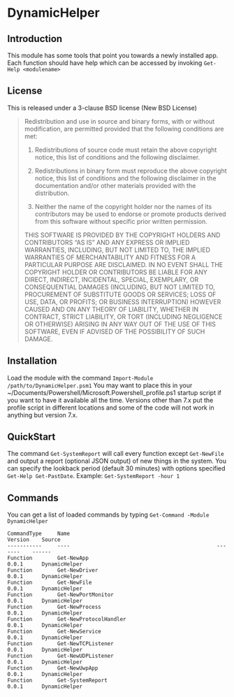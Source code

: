 # DynamicHelper
## Introduction
This module has some tools that point you towards a newly installed app.  Each function should have help which can be accessed by invoking ```Get-Help <modulename>```

## License
This is released under a 3-clause BSD license (New BSD License)

> Redistribution and use in source and binary forms, with or without modification, are permitted provided that the following conditions are met:
> 
> 1. Redistributions of source code must retain the above copyright notice, this list of conditions and the following disclaimer.
> 
> 2. Redistributions in binary form must reproduce the above copyright notice, this list of conditions and the following disclaimer in the documentation and/or other materials provided with the distribution.
> 
> 3. Neither the name of the copyright holder nor the names of its contributors may be used to endorse or promote products derived from this software without specific prior written permission.
> 
> THIS SOFTWARE IS PROVIDED BY THE COPYRIGHT HOLDERS AND CONTRIBUTORS “AS IS” AND ANY EXPRESS OR IMPLIED WARRANTIES, INCLUDING, BUT NOT LIMITED TO, THE IMPLIED WARRANTIES OF MERCHANTABILITY AND FITNESS FOR A PARTICULAR PURPOSE ARE DISCLAIMED. IN NO EVENT SHALL THE COPYRIGHT HOLDER OR CONTRIBUTORS BE LIABLE FOR ANY DIRECT, INDIRECT, INCIDENTAL, SPECIAL, EXEMPLARY, OR CONSEQUENTIAL DAMAGES (INCLUDING, BUT NOT LIMITED TO, PROCUREMENT OF SUBSTITUTE GOODS OR SERVICES; LOSS OF USE, DATA, OR PROFITS; OR BUSINESS INTERRUPTION) HOWEVER CAUSED AND ON ANY THEORY OF LIABILITY, WHETHER IN CONTRACT, STRICT LIABILITY, OR TORT (INCLUDING NEGLIGENCE OR OTHERWISE) ARISING IN ANY WAY OUT OF THE USE OF THIS SOFTWARE, EVEN IF ADVISED OF THE POSSIBILITY OF SUCH DAMAGE.

## Installation
Load the module with the command ```Import-Module /path/to/DynamicHelper.psm1```
You may want to place this in your ~/Documents/Powershell/Microsoft.Powershell_profile.ps1 startup script if you want to have it available all the time.  Versions other than 7.x put the profile script in different locations and some of the code will not work in anything but version 7.x.

## QuickStart
The command ```Get-SystemReport``` will call every function except ```Get-NewFile``` and output a report (optional JSON output) of new things in the system.  You can specify the lookback period (default 30 minutes) with options specified  ```Get-Help Get-PastDate```.  Example: ```Get-SystemReport -hour 1```

## Commands
You can get a list of loaded commands by typing ```Get-Command -Module DynamicHelper```  
```
CommandType     Name                                               Version    Source
-----------     ----                                               -------    ------
Function        Get-NewApp                                         0.0.1      DynamicHelper
Function        Get-NewDriver                                      0.0.1      DynamicHelper
Function        Get-NewFile                                        0.0.1      DynamicHelper
Function        Get-NewPortMonitor                                 0.0.1      DynamicHelper
Function        Get-NewProcess                                     0.0.1      DynamicHelper
Function        Get-NewProtocolHandler                             0.0.1      DynamicHelper
Function        Get-NewService                                     0.0.1      DynamicHelper
Function        Get-NewTCPListener                                 0.0.1      DynamicHelper
Function        Get-NewUDPListener                                 0.0.1      DynamicHelper
Function        Get-NewUwpApp                                      0.0.1      DynamicHelper
Function        Get-SystemReport                                   0.0.1      DynamicHelper
```

